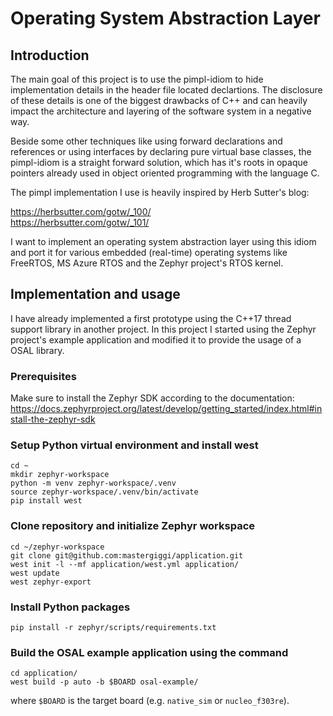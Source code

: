 # Operating System Abstraction Layer

## Introduction

The main goal of this project is to use the pimpl-idiom to hide implementation
details in the header file located declartions. The disclosure of these details
is one of the biggest drawbacks of C++ and can heavily impact the architecture
and layering of the software system in a negative way.

Beside some other techniques like using forward declarations and references or
using interfaces by declaring pure virtual base classes, the pimpl-idiom is a
straight forward solution, which has it's roots in opaque pointers already used
in object oriented programming with the language C.

The pimpl implementation I use is heavily inspired by Herb Sutter's blog:

https://herbsutter.com/gotw/_100/
\
https://herbsutter.com/gotw/_101/

I want to implement an operating system abstraction layer using this idiom and
port it for various embedded (real-time) operating systems like FreeRTOS, MS
Azure RTOS and the Zephyr project's RTOS kernel.

## Implementation and usage

I have already implemented a first prototype using the C++17 thread support
library in another project. In this project I started using the Zephyr
project's example application and modified it to provide the usage of a OSAL
library.

### Prerequisites

Make sure to install the Zephyr SDK according to the documentation:
https://docs.zephyrproject.org/latest/develop/getting_started/index.html#install-the-zephyr-sdk

### Setup Python virtual environment and install west

```shell
cd ~
mkdir zephyr-workspace
python -m venv zephyr-workspace/.venv
source zephyr-workspace/.venv/bin/activate
pip install west
```

### Clone repository and initialize Zephyr workspace

```shell
cd ~/zephyr-workspace
git clone git@github.com:mastergiggi/application.git
west init -l --mf application/west.yml application/
west update
west zephyr-export
```

### Install Python packages

```shell
pip install -r zephyr/scripts/requirements.txt
```

### Build the OSAL example application using the command

```shell
cd application/
west build -p auto -b $BOARD osal-example/
```

where `$BOARD` is the target board (e.g. `native_sim` or `nucleo_f303re`).
